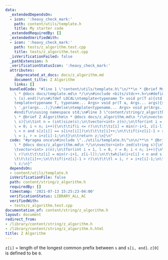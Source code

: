 ```yaml
---
data:
  _extendedDependsOn:
  - icon: ':heavy_check_mark:'
    path: content/utils/template.h
    title: My starter code
  _extendedRequiredBy: []
  _extendedVerifiedWith:
  - icon: ':heavy_check_mark:'
    path: tests/z_algorithm.test.cpp
    title: tests/z_algorithm.test.cpp
  _isVerificationFailed: false
  _pathExtension: h
  _verificationStatusIcon: ':heavy_check_mark:'
  attributes:
    _deprecated_at_docs: docs/z_algorithm.md
    document_title: Z Algorithm
    links: []
  bundledCode: "#line 1 \"content/utils/template.h\"\n/**\n * @brief My starter code\n\
    \ * @docs docs/template.md\n */\n\n#include <bits/stdc++.h>\n#define all(x) (x).begin(),\
    \ (x).end()\n\n#ifdef LOCAL\ntemplate<typename T> void pr(T a){std::cerr<<a<<std::endl;}\n\
    template<typename T, typename... Args> void pr(T a, Args... args){std::cerr<<a<<'\
    \ ',pr(args...);}\n#else\ntemplate<typename... Args> void pr(Args... args){}\n\
    #endif\n\nusing namespace std;\n#line 3 \"content/string/z_algorithm.h\"\n\n/**\n\
    \ * @brief Z Algorithm\n * @docs docs/z_algorithm.md\n */\n\nvector<int> zed(string\
    \ s){\n\tint n = (int)size(s);\n\tvector<int> z(n);\n\tfor(int i = 1, l = 0, r\
    \ = 0; i < n; i++){\n\t\tif(i <= r)\n\t\t\tz[i] = min(r-i+1, z[i-l]);\n\t\twhile(i+z[i]\
    \ < n and s[z[i]] == s[i+z[i]])\n\t\t\tz[i]++;\n\t\tif(i+z[i]-1 > r)\n\t\t\tl\
    \ = i, r = i+z[i]-1;\n\t}\n\treturn z;\n}\n"
  code: "#pragma once\n#include \"../utils/template.h\"\n\n/**\n * @brief Z Algorithm\n\
    \ * @docs docs/z_algorithm.md\n */\n\nvector<int> zed(string s){\n\tint n = (int)size(s);\n\
    \tvector<int> z(n);\n\tfor(int i = 1, l = 0, r = 0; i < n; i++){\n\t\tif(i <=\
    \ r)\n\t\t\tz[i] = min(r-i+1, z[i-l]);\n\t\twhile(i+z[i] < n and s[z[i]] == s[i+z[i]])\n\
    \t\t\tz[i]++;\n\t\tif(i+z[i]-1 > r)\n\t\t\tl = i, r = i+z[i]-1;\n\t}\n\treturn\
    \ z;\n}"
  dependsOn:
  - content/utils/template.h
  isVerificationFile: false
  path: content/string/z_algorithm.h
  requiredBy: []
  timestamp: '2021-07-13 15:25:23-04:00'
  verificationStatus: LIBRARY_ALL_AC
  verifiedWith:
  - tests/z_algorithm.test.cpp
documentation_of: content/string/z_algorithm.h
layout: document
redirect_from:
- /library/content/string/z_algorithm.h
- /library/content/string/z_algorithm.h.html
title: Z Algorithm
---
```

`z[i]` = length of the longest common prefix between `s` and `s[i, end]`. `z[0]` is defined to be `0`.
